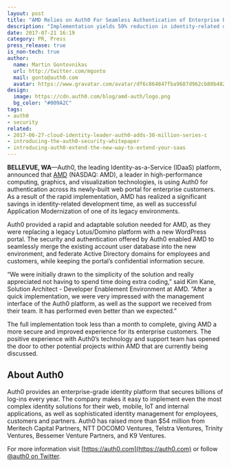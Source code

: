 ```yaml
---
layout: post
title: "AMD Relies on Auth0 For Seamless Authentication of Enterprise Portal"
description: "Implementation yields 50% reduction in identity-related development time, saving AMD 200+ hours"
date: 2017-07-21 16:19
category: PR, Press
press_release: true
is_non-tech: true
author:
  name: Martin Gontovnikas
  url: http://twitter.com/mgonto
  mail: gonto@auth0.com
  avatar: https://www.gravatar.com/avatar/df6c864847fba9687d962cb80b482764??s=60
design:
  image: https://cdn.auth0.com/blog/amd-auth/logo.png
  bg_color: "#009A2C"
tags:
- auth0
- security
related:
- 2017-06-27-cloud-identity-leader-auth0-adds-30-million-series-c
- introducing-the-auth0-security-whitepaper
- introducing-auth0-extend-the-new-way-to-extend-your-saas
---
```


**BELLEVUE, WA**—Auth0, the leading Identity-as-a-Service (IDaaS) platform, announced that [AMD](http://www.amd.com/en/home) (NASDAQ: AMD), a leader in high-performance computing, graphics, and visualization technologies, is using Auth0 for authentication across its newly-built web portal for enterprise customers. As a result of the rapid implementation, AMD has realized a significant savings in identity-related development time, as well as successful Application Modernization of one of its legacy environments.

Auth0 provided a rapid and adaptable solution needed for AMD, as they were replacing a legacy Lotus/Domino platform with a new WordPress portal. The security and authentication offered by Auth0 enabled AMD to seamlessly merge the existing account user database into the new environment, and federate Active Directory domains for employees and customers, while keeping the portal’s confidential information secure.

“We were initially drawn to the simplicity of the solution and really appreciated not having to spend time doing extra coding,” said Kim Kane, Solution Architect - Developer Enablement Environment at AMD. “After a quick implementation, we were very impressed with the management interface of the Auth0 platform, as well as the support we received from their team. It has performed even better than we expected.”

The full implementation took less than a month to complete, giving AMD a more secure and improved experience for its enterprise customers. The positive experience with Auth0’s technology and support team has opened the door to other potential projects within AMD that are currently being discussed.

## About Auth0

Auth0 provides an enterprise-grade identity platform that secures billions of log-ins every year. The company makes it easy to implement even the most complex identity solutions for their web, mobile, IoT and internal applications, as well as sophisticated identity management for employees, customers and partners. Auth0 has raised more than $54 million from Meritech Capital Partners, NTT DOCOMO Ventures, Telstra Ventures, Trinity Ventures, Bessemer Venture Partners, and K9 Ventures.

For more information visit [https://auth0.com](https://auth0.com) or follow [@auth0 on Twitter](https://twitter.com/auth0).
